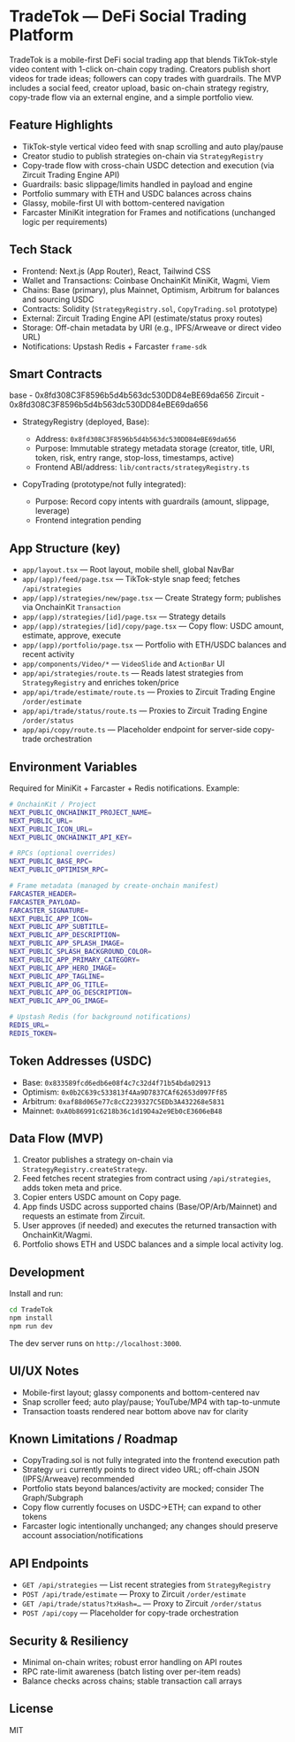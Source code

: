 # TradeTok — DeFi Social Trading Platform 

TradeTok is a mobile-first DeFi social trading app that blends TikTok-style video content with 1-click on-chain copy trading. Creators publish short videos for trade ideas; followers can copy trades with guardrails. The MVP includes a social feed, creator upload, basic on-chain strategy registry, copy-trade flow via an external engine, and a simple portfolio view.

## Feature Highlights

- TikTok-style vertical video feed with snap scrolling and auto play/pause
- Creator studio to publish strategies on-chain via `StrategyRegistry`
- Copy-trade flow with cross-chain USDC detection and execution (via Zircuit Trading Engine API)
- Guardrails: basic slippage/limits handled in payload and engine
- Portfolio summary with ETH and USDC balances across chains
- Glassy, mobile-first UI with bottom-centered navigation
- Farcaster MiniKit integration for Frames and notifications (unchanged logic per requirements)

## Tech Stack

- Frontend: Next.js (App Router), React, Tailwind CSS
- Wallet and Transactions: Coinbase OnchainKit MiniKit, Wagmi, Viem
- Chains: Base (primary), plus Mainnet, Optimism, Arbitrum for balances and sourcing USDC
- Contracts: Solidity (`StrategyRegistry.sol`, `CopyTrading.sol` prototype)
- External: Zircuit Trading Engine API (estimate/status proxy routes)
- Storage: Off-chain metadata by URI (e.g., IPFS/Arweave or direct video URL)
- Notifications: Upstash Redis + Farcaster `frame-sdk`

## Smart Contracts

base  - 0x8fd308C3F8596b5d4b563dc530DD84eBE69da656
Zircuit - 0x8fd308C3F8596b5d4b563dc530DD84eBE69da656

- StrategyRegistry (deployed, Base):
  - Address: `0x8fd308C3F8596b5d4b563dc530DD84eBE69da656`
  - Purpose: Immutable strategy metadata storage (creator, title, URI, token, risk, entry range, stop-loss, timestamps, active)
  - Frontend ABI/address: `lib/contracts/strategyRegistry.ts`

- CopyTrading (prototype/not fully integrated):
  - Purpose: Record copy intents with guardrails (amount, slippage, leverage)
  - Frontend integration pending

## App Structure (key)

- `app/layout.tsx` — Root layout, mobile shell, global NavBar
- `app/(app)/feed/page.tsx` — TikTok-style snap feed; fetches `/api/strategies`
- `app/(app)/strategies/new/page.tsx` — Create Strategy form; publishes via OnchainKit `Transaction`
- `app/(app)/strategies/[id]/page.tsx` — Strategy details
- `app/(app)/strategies/[id]/copy/page.tsx` — Copy flow: USDC amount, estimate, approve, execute
- `app/(app)/portfolio/page.tsx` — Portfolio with ETH/USDC balances and recent activity
- `app/components/Video/*` — `VideoSlide` and `ActionBar` UI
- `app/api/strategies/route.ts` — Reads latest strategies from `StrategyRegistry` and enriches token/price
- `app/api/trade/estimate/route.ts` — Proxies to Zircuit Trading Engine `/order/estimate`
- `app/api/trade/status/route.ts` — Proxies to Zircuit Trading Engine `/order/status`
- `app/api/copy/route.ts` — Placeholder endpoint for server-side copy-trade orchestration

## Environment Variables

Required for MiniKit + Farcaster + Redis notifications. Example:

```bash
# OnchainKit / Project
NEXT_PUBLIC_ONCHAINKIT_PROJECT_NAME=
NEXT_PUBLIC_URL=
NEXT_PUBLIC_ICON_URL=
NEXT_PUBLIC_ONCHAINKIT_API_KEY=

# RPCs (optional overrides)
NEXT_PUBLIC_BASE_RPC=
NEXT_PUBLIC_OPTIMISM_RPC=

# Frame metadata (managed by create-onchain manifest)
FARCASTER_HEADER=
FARCASTER_PAYLOAD=
FARCASTER_SIGNATURE=
NEXT_PUBLIC_APP_ICON=
NEXT_PUBLIC_APP_SUBTITLE=
NEXT_PUBLIC_APP_DESCRIPTION=
NEXT_PUBLIC_APP_SPLASH_IMAGE=
NEXT_PUBLIC_SPLASH_BACKGROUND_COLOR=
NEXT_PUBLIC_APP_PRIMARY_CATEGORY=
NEXT_PUBLIC_APP_HERO_IMAGE=
NEXT_PUBLIC_APP_TAGLINE=
NEXT_PUBLIC_APP_OG_TITLE=
NEXT_PUBLIC_APP_OG_DESCRIPTION=
NEXT_PUBLIC_APP_OG_IMAGE=

# Upstash Redis (for background notifications)
REDIS_URL=
REDIS_TOKEN=
```

## Token Addresses (USDC)

- Base: `0x833589fcd6edb6e08f4c7c32d4f71b54bda02913`
- Optimism: `0x0b2C639c533813f4Aa9D7837CAf62653d097Ff85`
- Arbitrum: `0xaf88d065e77c8cC2239327C5EDb3A432268e5831`
- Mainnet: `0xA0b86991c6218b36c1d19D4a2e9Eb0cE3606eB48`

## Data Flow (MVP)

1. Creator publishes a strategy on-chain via `StrategyRegistry.createStrategy`.
2. Feed fetches recent strategies from contract using `/api/strategies`, adds token meta and price.
3. Copier enters USDC amount on Copy page.
4. App finds USDC across supported chains (Base/OP/Arb/Mainnet) and requests an estimate from Zircuit.
5. User approves (if needed) and executes the returned transaction with OnchainKit/Wagmi.
6. Portfolio shows ETH and USDC balances and a simple local activity log.

## Development

Install and run:

```bash
cd TradeTok
npm install
npm run dev
```

The dev server runs on `http://localhost:3000`.

## UI/UX Notes

- Mobile-first layout; glassy components and bottom-centered nav
- Snap scroller feed; auto play/pause; YouTube/MP4 with tap-to-unmute
- Transaction toasts rendered near bottom above nav for clarity

## Known Limitations / Roadmap

- CopyTrading.sol is not fully integrated into the frontend execution path
- Strategy `uri` currently points to direct video URL; off-chain JSON (IPFS/Arweave) recommended
- Portfolio stats beyond balances/activity are mocked; consider The Graph/Subgraph
- Copy flow currently focuses on USDC→ETH; can expand to other tokens
- Farcaster logic intentionally unchanged; any changes should preserve account association/notifications

## API Endpoints

- `GET /api/strategies` — List recent strategies from `StrategyRegistry`
- `POST /api/trade/estimate` — Proxy to Zircuit `/order/estimate`
- `GET /api/trade/status?txHash=…` — Proxy to Zircuit `/order/status`
- `POST /api/copy` — Placeholder for copy-trade orchestration

## Security & Resiliency

- Minimal on-chain writes; robust error handling on API routes
- RPC rate-limit awareness (batch listing over per-item reads)
- Balance checks across chains; stable transaction call arrays

## License

MIT
